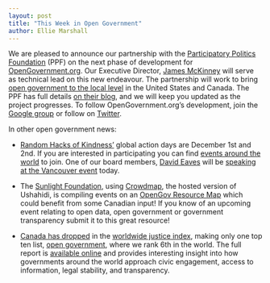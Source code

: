 ```yaml
---
layout: post
title: "This Week in Open Government"
author: Ellie Marshall
---
```


We are pleased to announce our partnership with the [Participatory Politics Foundation](http://www.participatorypolitics.org/) (PPF) on the next phase of development for [OpenGovernment.org](http://opengovernment.org). Our Executive Director, [James McKinney](http://opennorth.ca/team/) will serve as technical lead on this new endeavour. The partnership will work to bring [open government to the local level](http://blog.opengovernment.org/2012/10/02/opengovernment-is-going-local-with-the-knight-foundation/) in the United States and Canada. The PPF has full details [on their blog](http://blog.opengovernment.org/2012/11/20/meet-james-mckinney-opengovernments-new-technical-lead/), and we will keep you updated as the project progresses. To follow OpenGovernment.org’s development, join the [Google group](https://groups.google.com/forum/#!forum/opengovernment) or follow on [Twitter](https://twitter.com/open_gov).

In other open government news:

- [Random Hacks of Kindness’](http://www.rhok.org/) global action days are December 1st and 2nd. If you are interested in participating you can find [events around the world](http://www.rhok.org/events) to join. One of our board members, [David Eaves](http://www.eaves.ca) will be [speaking at the Vancouver event](http://www.peacegeeks.org/rhok) today.

- The [Sunlight Foundation](http://sunlightfoundation.com/blog/2012/11/29/tools-for-transparency-a-crowdmap-for-open-government/), using [Crowdmap](https://crowdmap.com/), the hosted version of Ushahidi, is compiling events on an [OpenGov Resource Map](https://opengov.crowdmap.com/) which could benefit from some Canadian input! If you know of an upcoming event relating to open data, open government or government transparency submit it to this great resource!

- [Canada has dropped](http://www.thestar.com/news/canada/article/1294170--canada-drops-in-worldwide-justice-index) in the [worldwide justice index](http://worldjusticeproject.org/rule-of-law-index/), making only one top ten list, [open government](http://worldjusticeproject.org/factors/open-government), where we rank 6th in the world. The full report is [available online](http://worldjusticeproject.org/sites/default/files/wjproli2012-web.pdf) and provides interesting insight into how governments around the world approach civic engagement, access to information, legal stability, and transparency. 
